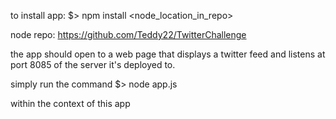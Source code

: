 to install app:
    $> npm install <node_location_in_repo>
    
node repo: https://github.com/Teddy22/TwitterChallenge


the app should open to a web page that displays a twitter feed and listens at port 8085 of the server it's deployed to.

simply run the command 
$> node app.js 

within the context of this app
